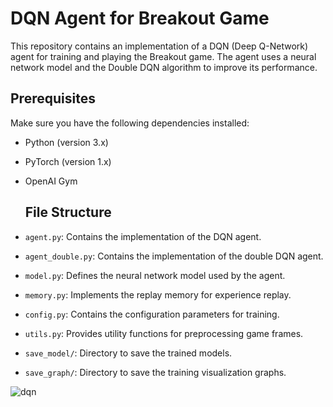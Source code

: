 # DQN Agent for Breakout Game

This repository contains an implementation of a DQN (Deep Q-Network) agent for training and playing the Breakout game. The agent uses a neural network model and the Double DQN algorithm to improve its performance.

## Prerequisites

Make sure you have the following dependencies installed:

- Python (version 3.x)
- PyTorch (version 1.x)
- OpenAI Gym

  ## File Structure

- `agent.py`: Contains the implementation of the DQN agent.
- `agent_double.py`: Contains the implementation of the double DQN agent.
- `model.py`: Defines the neural network model used by the agent.
- `memory.py`: Implements the replay memory for experience replay.
- `config.py`: Contains the configuration parameters for training.
- `utils.py`: Provides utility functions for preprocessing game frames.
- `save_model/`: Directory to save the trained models.
- `save_graph/`: Directory to save the training visualization graphs.

![dqn](https://user-images.githubusercontent.com/98642342/235613327-9d05296e-a462-43d6-9a90-ff32046a138f.gif)
